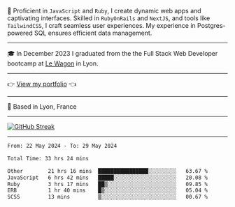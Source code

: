 📖 Proficient in `JavaScript` and `Ruby`, I create dynamic web apps and captivating interfaces. Skilled in `RubyOnRails` and `NextJS`, and tools like `TailwindCSS`, I craft seamless user experiences. My experience in Postgres-powered SQL ensures efficient data management.

***

🎓 In December 2023 I graduated from the the Full Stack Web Developer bootcamp at [Le Wagon](https://www.lewagon.com/) in Lyon.

***

👉 <a href="https://www.davidlau.dev/" target="_blank">View my portfolio</a> 👈

***

📍 Based in Lyon, France

***

[![GitHub Streak](https://streak-stats.demolab.com?user=kaimunlau&theme=github-dark&hide_border=true)](https://git.io/streak-stats)

***

<!--START_SECTION:waka-->

```txt
From: 22 May 2024 - To: 29 May 2024

Total Time: 33 hrs 24 mins

Other        21 hrs 16 mins  ████████████████░░░░░░░░░   63.67 %
JavaScript   6 hrs 42 mins   █████░░░░░░░░░░░░░░░░░░░░   20.08 %
Ruby         3 hrs 17 mins   ██▒░░░░░░░░░░░░░░░░░░░░░░   09.85 %
ERB          1 hr 40 mins    █▒░░░░░░░░░░░░░░░░░░░░░░░   05.04 %
SCSS         13 mins         ▒░░░░░░░░░░░░░░░░░░░░░░░░   00.67 %
```

<!--END_SECTION:waka-->
